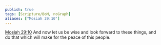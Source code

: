 ```yaml
---
publish: true
tags: [Scripture/BoM, noGraph]
aliases: ["Mosiah 29:10"]
---
```

[Mosiah 29:10](https://churchofjesuschrist.org/study/scriptures/bofm/mosiah/29?lang=eng&id=p10#p10) And now let us be wise and look forward to these things, and do that which will make for the peace of this people.
